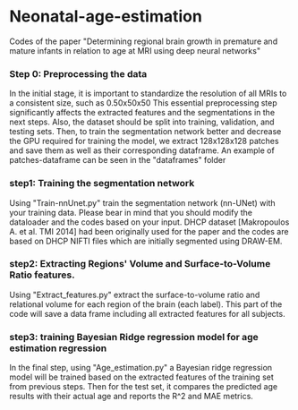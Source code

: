 # Neonatal-age-estimation
Codes of the paper "Determining regional brain growth in premature and mature infants in relation to age at MRI using deep neural networks"


### Step 0: Preprocessing the data
In the initial stage, it is important to standardize the resolution of all MRIs to a consistent size, such as 0.50x50x50 This essential preprocessing step significantly affects the extracted features and the segmentations in the next steps. Also, the dataset should be split into training, validation, and testing sets. Then, to train the segmentation network better and decrease the GPU required for training the model, we extract 128x128x128 patches and save them as well as their corresponding dataframe. An example of patches-dataframe can be seen in the "dataframes" folder


### step1: Training the segmentation network
Using "Train-nnUnet.py" train the segmentation network (nn-UNet) with your training data. Please bear in mind that you should modify the dataloader and the codes based on your input. DHCP dataset [Makropoulos A. et al. TMI 2014] had been originally used for the paper and the codes are based on DHCP NIFTI files which are initially segmented using DRAW-EM.


### step2: Extracting Regions' Volume and Surface-to-Volume Ratio features.
Using "Extract_features.py" extract the surface-to-volume ratio and relational volume for each region of the brain (each label). This part of the code will save a data frame including all extracted features for all subjects. 


### step3: training Bayesian Ridge regression model for age estimation regression
In the final step, using "Age_estimation.py" a Bayesian ridge regression model will be trained based on the extracted features of the training set from previous steps. Then for the test set, it compares the predicted age results with their actual age and reports the R^2 and MAE metrics.

